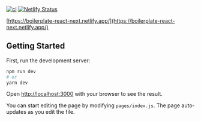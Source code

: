 [![ci](https://github.com/Danrrodrigues/boilerplate-react-next/actions/workflows/ci.yml/badge.svg)](https://github.com/Danrrodrigues/boilerplate-react-next/actions/workflows/ci.yml) [![Netlify Status](https://api.netlify.com/api/v1/badges/414ced7a-b9a3-411a-aa9b-c274290d2680/deploy-status)](https://app.netlify.com/sites/boilerplate-react-next/deploys)

[https://boilerplate-react-next.netlify.app/](https://boilerplate-react-next.netlify.app/)

## Getting Started

First, run the development server:

```bash
npm run dev
# or
yarn dev
```

Open [http://localhost:3000](http://localhost:3000) with your browser to see the result.

You can start editing the page by modifying `pages/index.js`. The page auto-updates as you edit the file.
